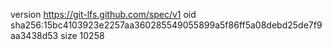 version https://git-lfs.github.com/spec/v1
oid sha256:15bc4103923e2257aa360285549055899a5f86ff5a08debd25de7f9aa3438d53
size 10258
